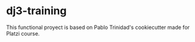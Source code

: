 # dj3-training
This functional proyect is based on Pablo Trinidad's cookiecutter made for Platzi course.
